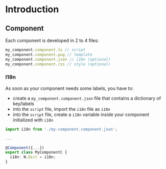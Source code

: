 # Introduction

## Component

Each component is developed in 2 to 4 files:

```ts
my_component.component.ts // script
my_component.component.pug // template
my_component.component.json // i18n (optional)
my_component.component.css // style (optional)
```

### I18n

As soon as your component needs some labels, you have to:

- create a `my_component.component.json` file that contains a dictionary of key/labels
- into the `script` file, import the `i18n` file as `i18n`
- into the `script` file, create a `i18n` variable inside your component initialized with `i18n`

```ts
import i18n from './my-component.component.json';

...

@Component({...})
export class MyComponentC {
  i18n: N.Dict = i18n;
}
```
